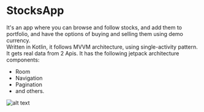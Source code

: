 # StocksApp
It's an app where you can browse and follow stocks, and add them to portfolio, 
and have the options of buying and selling them using demo currency.  
Written in Kotlin, it follows MVVM architecture, using single-activity pattern. 
It gets real data from 2 Apis.
It has the following jetpack architecture components:
  - Room 
  - Navigation
  - Pagination
  - and others.

![alt text](https://ibb.co/Dpzs6N4)
